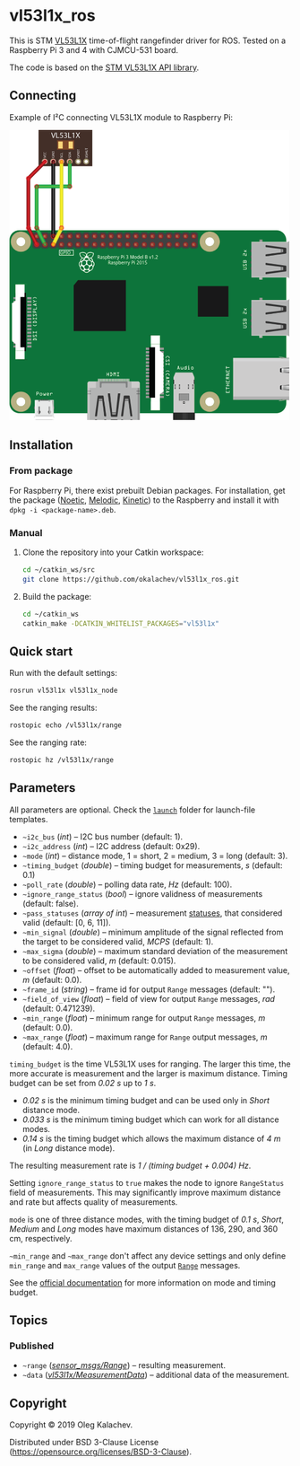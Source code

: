 # vl53l1x_ros

This is STM [VL53L1X](https://www.st.com/en/imaging-and-photonics-solutions/vl53l1x.html) time-of-flight rangefinder driver for ROS. Tested on a Raspberry Pi 3 and 4 with CJMCU-531 board.

The code is based on the [STM VL53L1X API library](https://www.st.com/content/st_com/en/products/embedded-software/proximity-sensors-software/stsw-img007.html).

## Connecting

Example of I²C connecting VL53L1X module to Raspberry Pi:

<img src="raspberry-vl53l1x.png" width=500>

## Installation

### From package

For Raspberry Pi, there exist prebuilt Debian packages. For installation, get the package ([Noetic](http://packages.coex.tech/packages/buster/ros-noetic-vl53l1x/), [Melodic](http://coex.space/rpi-ros-melodic/pool/main/r/ros-melodic-vl53l1x/), [Kinetic](http://coex.space/rpi-ros-kinetic/pool/main/r/ros-kinetic-vl53l1x/)) to the Raspberry and install it with `dpkg -i <package-name>.deb`.

### Manual

1. Clone the repository into your Catkin workspace:

    ```bash
    cd ~/catkin_ws/src
    git clone https://github.com/okalachev/vl53l1x_ros.git
    ```

2. Build the package:

    ```bash
    cd ~/catkin_ws
    catkin_make -DCATKIN_WHITELIST_PACKAGES="vl53l1x"
    ```

## Quick start

Run with the default settings:

```bash
rosrun vl53l1x vl53l1x_node
```

See the ranging results:

```bash
rostopic echo /vl53l1x/range
```

See the ranging rate:

```bash
rostopic hz /vl53l1x/range
```

## Parameters

All parameters are optional. Check the [`launch`](https://github.com/okalachev/vl53l1x_ros/tree/master/vl53l1x/launch) folder for launch-file templates.

* `~i2c_bus` (*int*) – I2C bus number (default: 1).
* `~i2c_address` (*int*) – I2C address (default: 0x29).
* `~mode` (*int*) – distance mode, 1 = short, 2 = medium, 3 = long (default: 3).
* `~timing_budget` (*double*) – timing budget for measurements, *s* (default: 0.1)
* `~poll_rate` (*double*) – polling data rate, *Hz* (default: 100).
* `~ignore_range_status` (*bool*) – ignore validness of measurements (default: false).
* `~pass_statuses` (*array of int*) – measurement [statuses](vl53l1x/msg/MeasurementData.msg#L13), that considered valid (default: [0, 6, 11]).
* `~min_signal` (*double*) – minimum amplitude of the signal reflected from the target to be considered valid, *MCPS* (default: 1).
* `~max_sigma` (*double*) – maximum standard deviation of the measurement to be considered valid, *m* (default: 0.015).
* `~offset` (*float*) – offset to be automatically added to measurement value, *m* (default: 0.0).
* `~frame_id` (*string*) – frame id for output `Range` messages (default: "").
* `~field_of_view` (*float*) – field of view for output `Range` messages, *rad* (default: 0.471239).
* `~min_range` (*float*) – minimum range for output `Range` messages, *m* (default: 0.0).
* `~max_range` (*float*) – maximum range for `Range` output messages, *m* (default: 4.0).

`timing_budget` is the time VL53L1X uses for ranging. The larger this time, the more accurate is measurement and the larger is maximum distance. Timing budget can be set from *0.02 s* up to *1 s*.

* *0.02 s* is the minimum timing budget and can be used only in *Short* distance mode.
* *0.033 s* is the minimum timing budget which can work for all distance modes.
* *0.14 s* is the timing budget which allows the maximum distance of *4 m* (in *Long* distance mode).

The resulting measurement rate is *1 / (timing budget + 0.004) Hz*.

Setting `ignore_range_status` to `true` makes the node to ignore `RangeStatus` field of measurements. This may significantly improve maximum distance and rate but affects quality of measurements.

`mode` is one of three distance modes, with the timing budget of *0.1 s*, *Short*, *Medium* and *Long* modes have maximum distances of 136, 290, and 360 cm, respectively.

`~min_range` and `~max_range` don't affect any device settings and only define `min_range` and `max_range` values of the output [`Range`](http://docs.ros.org/melodic/api/sensor_msgs/html/msg/Range.html) messages.

See the [official documentation](https://www.st.com/resource/en/datasheet/vl53l1x.pdf) for more information on mode and timing budget.

## Topics

### Published

* `~range` ([*sensor_msgs/Range*](http://docs.ros.org/kinetic/api/sensor_msgs/html/msg/Range.html)) – resulting measurement.
* `~data` ([*vl53l1x/MeasurementData*](https://github.com/okalachev/vl53l1x_ros/blob/master/vl53l1x/msg/MeasurementData.msg)) – additional data of the measurement.

## Copyright

Copyright © 2019 Oleg Kalachev.

Distributed under BSD 3-Clause License (https://opensource.org/licenses/BSD-3-Clause).
